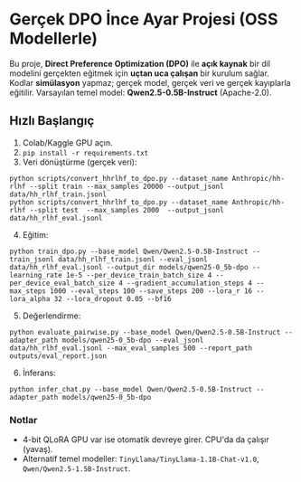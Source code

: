 # Gerçek DPO İnce Ayar Projesi (OSS Modellerle)

Bu proje, **Direct Preference Optimization (DPO)** ile **açık kaynak** bir dil modelini gerçekten
eğitmek için **uçtan uca çalışan** bir kurulum sağlar. Kodlar **simülasyon** yapmaz; gerçek model,
gerçek veri ve gerçek kayıplarla eğitilir. Varsayılan temel model: **Qwen2.5-0.5B-Instruct** (Apache-2.0).

## Hızlı Başlangıç
1) Colab/Kaggle GPU açın. 
2) `pip install -r requirements.txt`
3) Veri dönüştürme (gerçek veri): 
```
python scripts/convert_hhrlhf_to_dpo.py --dataset_name Anthropic/hh-rlhf --split train --max_samples 20000 --output_jsonl data/hh_rlhf_train.jsonl
python scripts/convert_hhrlhf_to_dpo.py --dataset_name Anthropic/hh-rlhf --split test  --max_samples 2000  --output_jsonl data/hh_rlhf_eval.jsonl
```
4) Eğitim:
```
python train_dpo.py --base_model Qwen/Qwen2.5-0.5B-Instruct --train_jsonl data/hh_rlhf_train.jsonl --eval_jsonl data/hh_rlhf_eval.jsonl --output_dir models/qwen25-0_5b-dpo --learning_rate 1e-5 --per_device_train_batch_size 4 --per_device_eval_batch_size 4 --gradient_accumulation_steps 4 --max_steps 1000 --eval_steps 100 --save_steps 200 --lora_r 16 --lora_alpha 32 --lora_dropout 0.05 --bf16
```
5) Değerlendirme:
```
python evaluate_pairwise.py --base_model Qwen/Qwen2.5-0.5B-Instruct --adapter_path models/qwen25-0_5b-dpo --eval_jsonl data/hh_rlhf_eval.jsonl --max_eval_samples 500 --report_path outputs/eval_report.json
```
6) İnferans:
```
python infer_chat.py --base_model Qwen/Qwen2.5-0.5B-Instruct --adapter_path models/qwen25-0_5b-dpo
```

### Notlar
- 4-bit QLoRA GPU var ise otomatik devreye girer. CPU'da da çalışır (yavaş).
- Alternatif temel modeller: `TinyLlama/TinyLlama-1.1B-Chat-v1.0`, `Qwen/Qwen2.5-1.5B-Instruct`.

